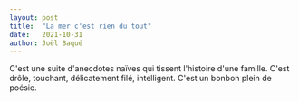 ```yaml
---
layout: post
title:  "La mer c'est rien du tout"
date:   2021-10-31
author: Joël Baqué
---
```

C'est une suite d'anecdotes naïves qui tissent l'histoire d'une famille. C'est drôle, touchant, délicatement filé, intelligent. C'est un bonbon plein de poésie.
